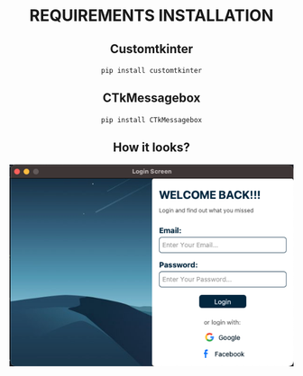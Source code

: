 <h1 align="center">REQUIREMENTS INSTALLATION</h1>

<h2 align="center"> Customtkinter </h2>

<div align="center">
  
```
pip install customtkinter
```
</div>

<h2 align="center"> CTkMessagebox </h2>

<div align="center">

```
pip install CTkMessagebox
```
</div>
<h2 align="center"> How it looks? </h2>

<div align="center">

![Screenshot](https://github.com/KennedyMbale/login-screen-customtkinter/blob/master/Screenshot%202024-08-10%20at%2016.27.51.png)

</div>
